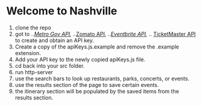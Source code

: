 # Welcome to Nashville 
1. clone the repo
2. got to ..*[Metro Gov API](https://dev.socrata.com/foundry/data.nashville.gov/xbru-cfzi), 
          ..*[Zomato API](https://developers.zomato.com/api), 
          ..*[Eventbrite API](https://www.eventbrite.com/developer/v3/), 
          ..* [TicketMaster API](https://developer.ticketmaster.com/products-and-docs/apis/getting-started/)
    to create and obtain an API key.
3. Create a copy of the apiKeys.js.example and remove the .example extension.
4. Add your API key to the newly copied apiKeys.js file.
5. cd back into your src folder.
6. run http-server
7. use the search bars to look up restaurants, parks, concerts, or events.
8. use the results section of the page to save certain events.
9. the itinerary section will be populated by the saved items from the results section.